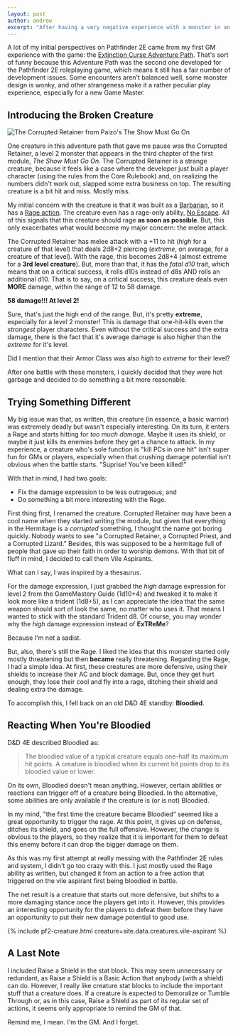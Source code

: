 ```yaml
---
layout: post
author: andrew
excerpt: "After having a very negative experience with a monster in an official Pathfinder 2E Adventure Path, I thought I'd take a moment to build something new that would work better while keeping things interesting."
---
```


A lot of my initial perspectives on Pathfinder 2E came from my first GM experience with the game: the [Extinction Curse Adventure Path](https://paizo.com/store/pathfinder/adventures/adventurePath/extinctioncurse). That's sort of funny because this Adventure Path was the second one developed for the Pathfinder 2E roleplaying game, which means it still has a fair number of development issues. Some encounters aren't balanced well, some monster design is wonky, and other strangeness make it a rather peculiar play experience, especially for a new Game Master.

## Introducing the Broken Creature

<img class="image-right" src='{{ "/assets/images/corrupted-retainer.webp" | relative_url }}' alt="The Corrupted Retainer from Paizo's The Show Must Go On">

One creature in this adventure path that gave me pause was the <creature>Corrupted Retainer</creature>, a level 2 monster that appears in the third chapter of the first module, *The Show Must Go On*. The <creature>Corrupted Retainer</creature> is a strange creature, because it feels like a case where the developer just built a player character (using the rules from the Core Rulebook) and, on realizing the numbers didn't work out, slapped some extra business on top. The resulting creature is a bit hit and miss. Mostly miss.

My initial concern with the creature is that it was built as a [Barbarian](https://2e.aonprd.com/Classes.aspx?ID=2), so it has a [Rage action](https://2e.aonprd.com/Actions.aspx?ID=3). The creature even has a rage-only ability, [No Escape](https://2e.aonprd.com/Feats.aspx?ID=137). All of this signals that this creature should rage **as soon as possible**. But, this only exacerbates what would become my major concern: the melee attack.

The <creature>Corrupted Retainer</creature> has melee attack with a +11 to hit (*high* for a creature of that level) that deals 2d8+2 piercing (*extreme*, on average, for a creature of that level). With the rage, this becomes 2d8+4 (almost extreme for a **3rd level creature**). But, more than that, it has the *fatal d10* trait, which means that on a critical success, it rolls d10s instead of d8s AND rolls an additional d10. That is to say, on a critical success, this creature deals even **MORE** damage, within the range of 12 to 58 damage.

**58 damage!!! At level 2!**

Sure, that's just the high end of the range. But, it's pretty **extreme**, especially for a level 2 monster! This is damage that one-hit-kills even the *strongest* player characters. Even without the critical success and the extra damage, there is the fact that it's average damage is also higher than the *extreme* for it's level.

Did I mention that their Armor Class was also *high* to *extreme* for their level?

After one battle with these monsters, I quickly decided that they were hot garbage and decided to do something a bit more reasonable.

## Trying Something Different

My big issue was that, as written, this creature (in essence, a basic warrior) was extremely deadly but wasn't especially interesting. On its turn, it enters a Rage and starts hitting for *too much damage*. Maybe it uses its shield, or maybe it just kills its enemies before they get a chance to attack. In my experience, a creature who's sole function is "kill PCs in one hit" isn't super fun for GMs or players, especially when that crushing damage potential isn't obvious when the battle starts. "Suprise! You've been killed!"

With that in mind, I had two goals:
* Fix the damage expression to be less outrageous; and
* Do something a bit more interesting with the Rage.

First thing first, I renamed the creature. <creature>Corrupted Retainer</creature> may have been a cool name when they started writing the module, but given that everything in the Hermitage is a *corrupted* something, I thought the name got boring quickly. Nobody wants to see "a Corrupted Retainer, a Corrupted Priest, and a Corrupted Lizard." Besides, this was supposed to be a hermitage full of people that gave up their faith in order to worship demons. With that bit of fluff in mind, I decided to call them <creature>Vile Aspirants</creature>.

What can I say, I was inspired by a thesaurus.

For the damage expression, I just grabbed the *high* damage expression for level 2 from the GameMastery Guide (1d10+4) and tweaked it to make it look more like a trident (1d8+5), as I can appreciate the idea that the same weapon should sort of look the same, no matter who uses it. That means I wanted to stick with the standard Trident d8. Of course, you may wonder why the *high* damage expression instead of **ExTReMe**?

Because I'm not a sadist.

But, also, there's still the Rage. I liked the idea that this monster started only mostly threatening but then **became** really threatening. Regarding the Rage, I had a simple idea. At first, these creatures are more defensive, using their shields to increase their AC and block damage. But, once they get hurt enough, they lose their cool and fly into a rage, ditching their shield and dealing extra the damage.

To accomplish this, I fell back on an old D&D 4E standby: **Bloodied**.

## Reacting When You're Bloodied

D&D 4E described Bloodied as:
> The bloodied value of a typical creature equals one-half its maximum hit points. A creature is bloodied when its current hit points drop to its bloodied value or lower.

On its own, Bloodied doesn't mean anything. However, certain abilities or reactions can trigger off of a creature being Bloodied. In the alternative, some abilities are only available if the creature is (or is not) Bloodied.

In my mind, "the first time the creature became Bloodied" seemed like a great opportunity to trigger the rage. At this point, it gives up on defense, ditches its shield, and goes on the full offensive. However, the change is obvious to the players, so they realize that it is important for them to defeat this enemy before it can drop the bigger damage on them.

As this was my first attempt at really messing with the Pathfinder 2E rules and system, I didn't go too crazy with this. I just mostly used the Rage ability as written, but changed it from an action to a free action that triggered on the <creature>vile aspirant</creature> first being bloodied in battle.

The net result is a creature that starts out more defensive, but shifts to a more damaging stance once the players get into it. However, this provides an interesting opportunity for the players to defeat them before they have an opportunity to put their new damage potential to good use.

<div class="pathfinder-back">
    {% include pf2-creature.html creature=site.data.creatures.vile-aspirant %}
    
</div>

## A Last Note
I included <action>Raise a Shield</action> in the stat block. This may seem unnecessary or redundant, as <action>Raise a Shield</action> is a Basic Action that anybody (with a shield) can do. However, I really like creature stat blocks to include the important stuff that a creature does. If a creature is expected to <action>Demoralize</action> or <action>Tumble Through</action> or, as in this case, <action>Raise a Shield</action> as part of its regular set of actions, it seems only appropriate to remind the GM of that.

Remind me, I mean. I'm the GM. And I forget.